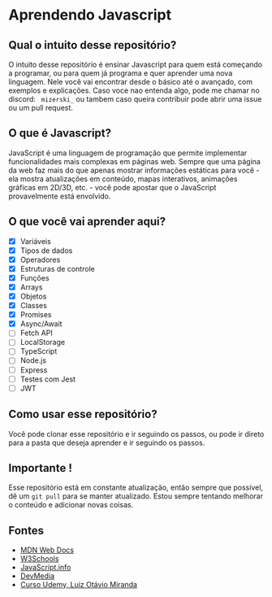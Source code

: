 # Aprendendo Javascript

## Qual o intuito desse repositório?

O intuito desse repositório é ensinar Javascript para quem está começando a programar, ou para quem já programa e quer aprender uma nova linguagem.
Nele você vai encontrar desde o básico até o avançado, com exemplos e explicações. Caso voce nao entenda algo, pode me chamar no discord: ` mizerski_` ou tambem caso queira contribuir pode abrir uma issue ou um pull request.

## O que é Javascript?

JavaScript é uma linguagem de programação que permite implementar funcionalidades mais complexas em páginas web. Sempre que uma página da web faz mais do que apenas mostrar informações estáticas para você - ela mostra atualizações em conteúdo, mapas interativos, animações gráficas em 2D/3D, etc. - você pode apostar que o JavaScript provavelmente está envolvido.

## O que você vai aprender aqui?

- [x] Variáveis
- [x] Tipos de dados
- [x] Operadores
- [x] Estruturas de controle
- [x] Funções
- [x] Arrays
- [x] Objetos
- [x] Classes
- [x] Promises
- [x] Async/Await
- [ ] Fetch API
- [ ] LocalStorage
- [ ] TypeScript
- [ ] Node.js
- [ ] Express
- [ ] Testes com Jest
- [ ] JWT

## Como usar esse repositório?

Você pode clonar esse repositório e ir seguindo os passos, ou pode ir direto para a pasta que deseja aprender e ir seguindo os passos.

## Importante !

Esse repositório está em constante atualização, então sempre que possível, dê um `git pull` para se manter atualizado. Estou sempre tentando melhorar o conteúdo e adicionar novas coisas.

## Fontes

- [MDN Web Docs](https://developer.mozilla.org/pt-BR/docs/Web/JavaScript)
- [W3Schools](https://www.w3schools.com/js/default.asp)
- [JavaScript.info](https://javascript.info/)
- [DevMedia](https://www.devmedia.com.br/javascript/)
- [Curso Udemy, Luiz Otávio Miranda](https://www.udemy.com/course/curso-de-javascript-moderno-do-basico-ao-avancado/)
